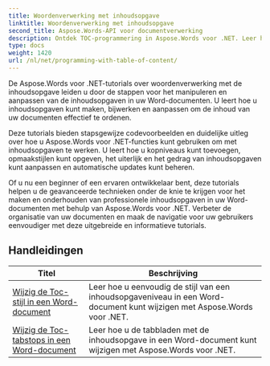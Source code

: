 ```yaml
---
title: Woordenverwerking met inhoudsopgave
linktitle: Woordenverwerking met inhoudsopgave
second_title: Aspose.Words-API voor documentverwerking
description: Ontdek TOC-programmering in Aspose.Words voor .NET. Leer hoe u inhoudsopgaven in uw Word-documenten kunt maken en manipuleren met stapsgewijze zelfstudies en C#-codevoorbeelden.
type: docs
weight: 1420
url: /nl/net/programming-with-table-of-content/
---
```

De Aspose.Words voor .NET-tutorials over woordenverwerking met de inhoudsopgave leiden u door de stappen voor het manipuleren en aanpassen van de inhoudsopgaven in uw Word-documenten. U leert hoe u inhoudsopgaven kunt maken, bijwerken en aanpassen om de inhoud van uw documenten effectief te ordenen.

Deze tutorials bieden stapsgewijze codevoorbeelden en duidelijke uitleg over hoe u Aspose.Words voor .NET-functies kunt gebruiken om met inhoudsopgaven te werken. U leert hoe u kopniveaus kunt toevoegen, opmaakstijlen kunt opgeven, het uiterlijk en het gedrag van inhoudsopgaven kunt aanpassen en automatische updates kunt beheren.

Of u nu een beginner of een ervaren ontwikkelaar bent, deze tutorials helpen u de geavanceerde technieken onder de knie te krijgen voor het maken en onderhouden van professionele inhoudsopgaven in uw Word-documenten met behulp van Aspose.Words voor .NET. Verbeter de organisatie van uw documenten en maak de navigatie voor uw gebruikers eenvoudiger met deze uitgebreide en informatieve tutorials.

 ## Handleidingen
| Titel | Beschrijving |
| --- | --- |
| [Wijzig de Toc-stijl in een Word-document](./change-style-of-toc-level/) | Leer hoe u eenvoudig de stijl van een inhoudsopgaveniveau in een Word-document kunt wijzigen met Aspose.Words voor .NET. |
| [Wijzig de Toc-tabstops in een Word-document](./change-toc-tab-stops/) | Leer hoe u de tabbladen met de inhoudsopgave in een Word-document kunt wijzigen met Aspose.Words voor .NET. |